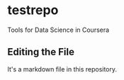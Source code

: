 # testrepo
Tools for Data Science in Coursera
## Editing the File
It's a markdown file in this repository.
